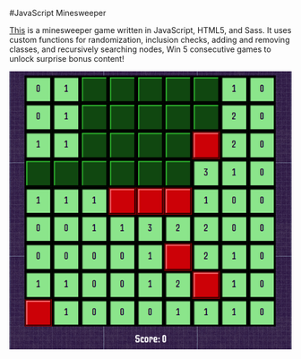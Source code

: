 #JavaScript Minesweeper

<a href="http://adrianaalter.github.io/MinesweeperGame/">This</a> is a minesweeper game written in JavaScript, HTML5, and Sass.  It uses custom functions for randomization, inclusion checks, adding and removing classes, and recursively searching nodes,  Win 5 consecutive games to unlock surprise bonus content!

<a href="http://adrianaalter.github.io/MinesweeperGame/"><img src="images/screenshot.png"></img></a>
